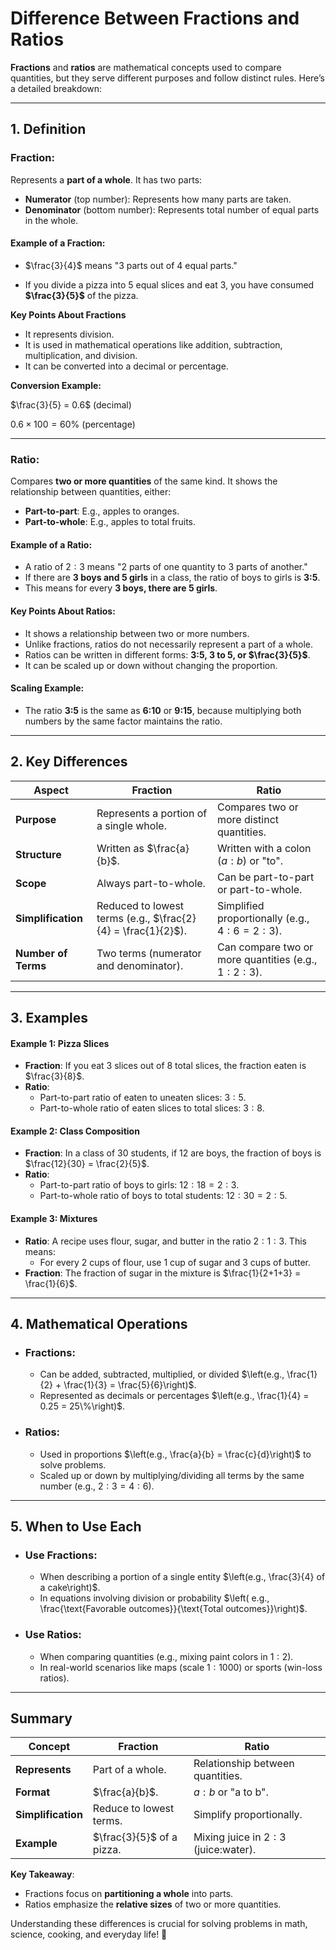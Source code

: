 # **Difference Between Fractions and Ratios**

**Fractions** and **ratios** are mathematical concepts used to compare quantities, but they serve different purposes and follow distinct rules. Here’s a detailed breakdown:

---

## 1. **Definition**

### **Fraction**:

Represents a **part of a whole**. It has two parts:

- **Numerator** (top number): Represents how many parts are taken.
- **Denominator** (bottom number): Represents total number of equal parts in the whole.

#### **Example of a Fraction:**

- $\frac{3}{4}$ means "3 parts out of 4 equal parts."

- If you divide a pizza into 5 equal slices and eat 3, you have consumed **$\frac{3}{5}$** of the pizza.

**Key Points About Fractions**

- It represents division.
- It is used in mathematical operations like addition, subtraction, multiplication, and division.
- It can be converted into a decimal or percentage.

**Conversion Example:**

$\frac{3}{5} = 0.6$ (decimal)

$0.6 \times 100 = 60\%$ (percentage)

---

### **Ratio**:

Compares **two or more quantities** of the same kind. It shows the relationship between quantities, either:

- **Part-to-part**: E.g., apples to oranges.
- **Part-to-whole**: E.g., apples to total fruits.

#### **Example of a Ratio:**

- A ratio of $2:3$ means "2 parts of one quantity to 3 parts of another."
- If there are **3 boys and 5 girls** in a class, the ratio of boys to girls is **3:5**.
- This means for every **3 boys, there are 5 girls**.

#### **Key Points About Ratios:**

- It shows a relationship between two or more numbers.
- Unlike fractions, ratios do not necessarily represent a part of a whole.
- Ratios can be written in different forms: **3:5, 3 to 5, or $\frac{3}{5}$**.
- It can be scaled up or down without changing the proportion.

#### **Scaling Example:**

- The ratio **3:5** is the same as **6:10** or **9:15**, because multiplying both numbers by the same factor maintains the ratio.

---

## **2. Key Differences**

| **Aspect**          | **Fraction**                                                 | **Ratio**                                           |
| ------------------- | ------------------------------------------------------------ | --------------------------------------------------- |
| **Purpose**         | Represents a portion of a single whole.                      | Compares two or more distinct quantities.           |
| **Structure**       | Written as $\frac{a}{b}$.                                    | Written with a colon ($a:b$) or "to".               |
| **Scope**           | Always part-to-whole.                                        | Can be part-to-part or part-to-whole.               |
| **Simplification**  | Reduced to lowest terms (e.g., $\frac{2}{4} = \frac{1}{2}$). | Simplified proportionally (e.g., $4:6 = 2:3$).      |
| **Number of Terms** | Two terms (numerator and denominator).                       | Can compare two or more quantities (e.g., $1:2:3$). |

---

## **3. Examples**

#### **Example 1: Pizza Slices**

- **Fraction**: If you eat 3 slices out of 8 total slices, the fraction eaten is $\frac{3}{8}$.
- **Ratio**:
  - Part-to-part ratio of eaten to uneaten slices: $3:5$.
  - Part-to-whole ratio of eaten slices to total slices: $3:8$.

#### **Example 2: Class Composition**

- **Fraction**: In a class of 30 students, if 12 are boys, the fraction of boys is $\frac{12}{30} = \frac{2}{5}$.
- **Ratio**:
  - Part-to-part ratio of boys to girls: $12:18 = 2:3$.
  - Part-to-whole ratio of boys to total students: $12:30 = 2:5$.

#### **Example 3: Mixtures**

- **Ratio**: A recipe uses flour, sugar, and butter in the ratio $2:1:3$. This means:
  - For every 2 cups of flour, use 1 cup of sugar and 3 cups of butter.
- **Fraction**: The fraction of sugar in the mixture is $\frac{1}{2+1+3} = \frac{1}{6}$.

---

## **4. Mathematical Operations**

- ### **Fractions**:

  - Can be added, subtracted, multiplied, or divided $\left(e.g., \frac{1}{2} + \frac{1}{3} = \frac{5}{6}\right)$.
  - Represented as decimals or percentages $\left(e.g., \frac{1}{4} = 0.25 = 25\%\right)$.

- ### **Ratios**:
  - Used in proportions $\left(e.g., \frac{a}{b} = \frac{c}{d}\right)$ to solve problems.
  - Scaled up or down by multiplying/dividing all terms by the same number (e.g., $2:3 = 4:6$).

---

## **5. When to Use Each**

- ### **Use Fractions**:

  - When describing a portion of a single entity $\left(e.g., \frac{3}{4} of a cake\right)$.
  - In equations involving division or probability $\left( e.g., \frac{\text{Favorable outcomes}}{\text{Total outcomes}}\right)$.

- ### **Use Ratios**:
  - When comparing quantities (e.g., mixing paint colors in $1:2$).
  - In real-world scenarios like maps (scale $1:1000$) or sports (win-loss ratios).

---

## **Summary**

| **Concept**        | **Fraction**              | **Ratio**                            |
| ------------------ | ------------------------- | ------------------------------------ |
| **Represents**     | Part of a whole.          | Relationship between quantities.     |
| **Format**         | $\frac{a}{b}$.            | $a:b$ or "a to b".                   |
| **Simplification** | Reduce to lowest terms.   | Simplify proportionally.             |
| **Example**        | $\frac{3}{5}$ of a pizza. | Mixing juice in $2:3$ (juice:water). |

**Key Takeaway**:

- Fractions focus on **partitioning a whole** into parts.
- Ratios emphasize the **relative sizes** of two or more quantities.

Understanding these differences is crucial for solving problems in math, science, cooking, and everyday life! 🧮
